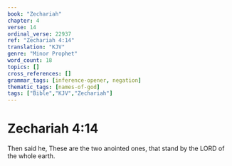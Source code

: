 ```yaml
---
book: "Zechariah"
chapter: 4
verse: 14
ordinal_verse: 22937
ref: "Zechariah 4:14"
translation: "KJV"
genre: "Minor Prophet"
word_count: 18
topics: []
cross_references: []
grammar_tags: [inference-opener, negation]
thematic_tags: [names-of-god]
tags: ["Bible","KJV","Zechariah"]
---
```


# Zechariah 4:14

Then said he, These are the two anointed ones, that stand by the LORD of the whole earth.
